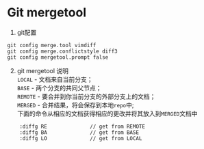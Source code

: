 <h1>Git mergetool</h1>

1. git配置
```
git config merge.tool vimdiff
git config merge.conflictstyle diff3
git config mergetool.prompt false
```

2. git mergetool 说明  
`LOCAL` -  文档来自当前分支；  
`BASE` - 两个分支的共同父节点；  
`REMOTE` - 要合并到你当前分支的外部分支上的文档；  
`MERGED` - 合并结果，将会保存到本地`repo`中;  
下面的命令从相应的文档获得相应的更改并将其放入到`MERGED`文档中
```
    :diffg RE              // get from REMOTE  
    :diffg BA              // get from BASE  
    :diffg LO              // get from LOCAL  
```